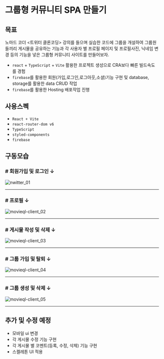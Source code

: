 # 그룹형 커뮤니티 SPA 만들기

## 목표

노마드 코더 <트위터 클론코딩> 강의를 들으며 실습한 코드에 그룹을 개설하여 그룹원들끼리 게시물을 공유하는 기능과
각 사용자 별 프로필 페이지 및 프로필사진, 닉네임 변경 등의 기능을 넣은 그룹형 커뮤니티 사이트를 만들어보자.

- <code>react</code> + <code>TypeScript</code> + <code>Vite</code> 활용한 프로젝트 생성으로 CRA보다 빠른 빌드속도를 경험
- <code>firebase</code>를 활용한 회원(가입,로그인,로그아웃,소셜)기능 구현 및 database, storage를 활용한 data CRUD 작업
- <code>firebase</code>를 활용한 Hosting 배포작업 진행

## 사용스펙

- <code>React + Vite</code>
- <code>react-router-dom v6</code>
- <code>TypeScript</code>
- <code>styled-components</code>
- <code>firebase</code>

## 구동모습

### # 회원가입 및 로그인 ↓

![nwitter_01](https://github.com/kor-seonwoo/nwitter2023/assets/74663731/73e9797f-0ed2-47a8-995f-b2678f90bc4b)

---

### # 프로필 ↓

![movieql-client_02](https://github.com/kor-seonwoo/nwitter2023/assets/74663731/4fcac706-9a5c-4947-a4fe-f837600f72fc)

---

### # 게시물 작성 및 삭제 ↓

![movieql-client_03](https://github.com/kor-seonwoo/nwitter2023/assets/74663731/9e583044-b464-410f-a43f-5dfc1d5189e8)

---

### # 그룹 가입 및 탈퇴 ↓

![movieql-client_04](https://github.com/kor-seonwoo/nwitter2023/assets/74663731/8f1a005e-ecaa-40d3-9a6a-d49b8d12e072)

---

### # 그룹 생성 및 삭제 ↓

![movieql-client_05](https://github.com/kor-seonwoo/nwitter2023/assets/74663731/ab9c0dd6-ddf1-4d9c-bf1d-99e77bfeb531)

---

## 추가 및 수정 예정

- 모바일 ui 변경
- 각 게시물 수정 기능 구현
- 각 게시물 별 코멘트(등록, 수정, 삭제) 기능 구현
- 스켈레톤 UI 적용
